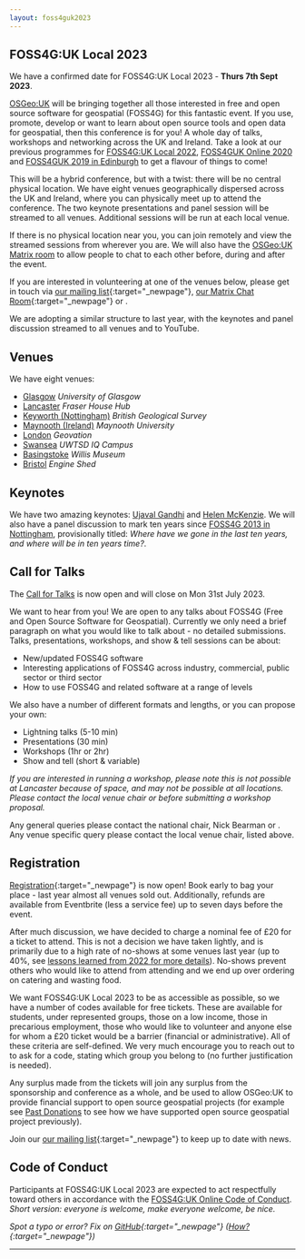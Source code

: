 ```yaml
---
layout: foss4guk2023
---
```


## FOSS4G:UK Local 2023

We have a confirmed date for FOSS4G:UK Local 2023 - **Thurs 7th Sept 2023**.

[OSGeo:UK](https://uk.osgeo.org/) will be bringing together all those interested in free and open source software for geospatial (FOSS4G) for this fantastic event. If you use, promote, develop or want to learn about open source tools and open data for geospatial, then this conference is for you! A whole day of talks, workshops and networking across the UK and Ireland. Take a look at our previous programmes for [FOSS4G:UK Local 2022](https://docs.google.com/spreadsheets/d/1ChtOtqO0PfZ2ckiZqqJxyV3VhP3Xm-WnkJ6NwZ2UVTM/edit#gid=1605024148),  [FOSS4GUK Online 2020](https://uk.osgeo.org/foss4gukonline2020/programme.html) and [FOSS4GUK 2019 in Edinburgh](https://uk.osgeo.org/foss4guk2019/FOSS4GUK_2019_Programme.pdf) to get a flavour of things to come!

This will be a hybrid conference, but with a twist: there will be no central physical location. We have eight venues geographically dispersed across the UK and Ireland, where you can physically meet up to attend the conference. The two keynote presentations and panel session will be streamed to all venues. Additional sessions will be run at each local venue.

If there is no physical location near you, you can join remotely and view the streamed sessions from wherever you are. We will also have the [OSGeo:UK Matrix room](https://matrix.to/#/#OSGeoUK:matrix.org) to allow people to chat to each other before, during and after the event.

If you are interested in volunteering at one of the venues below, please get in touch via [our mailing list](https://lists.osgeo.org/mailman/listinfo/uk){:target="_newpage"}, [our Matrix Chat Room](https://matrix.to/#/%23OSGeoUK:matrix.org){:target="_newpage"} or <span class="osgeoemail"></span>.

We are adopting a similar structure to last year, with the keynotes and panel discussion streamed to all venues and to YouTube. 


## Venues

We have eight venues:

- [Glasgow](glasgow.html) *University of Glasgow*
- [Lancaster](lancaster.html) *Fraser House Hub*
- [Keyworth (Nottingham)](keyworth.html) *British Geological Survey*
- [Maynooth (Ireland)](maynooth.html) *Maynooth University*
- [London](london.html) *Geovation*
- [Swansea](swansea.html) *UWTSD IQ Campus*
- [Basingstoke](basingstoke.html) *Willis Museum*
- [Bristol](bristol.html) *Engine Shed*


## Keynotes

We have two amazing keynotes: [Ujaval Gandhi](https://www.linkedin.com/in/spatialthoughts/?originalSubdomain=in) and [Helen McKenzie](https://www.linkedin.com/in/helenmckenzie003/). We will also have a panel discussion to mark ten years since [FOSS4G 2013 in Nottingham](http://2013.foss4g.org/), provisionally titled: *Where have we gone in the last ten years, and where will be in ten years time?*. 


## Call for Talks

The [Call for Talks](https://forms.gle/hvfkQvwxWjxwMXMN6) is now open and will close on Mon 31st July 2023. 

We want to hear from you! We are open to any talks about FOSS4G (Free and Open Source Software for Geospatial). Currently we only need a brief paragraph on what you would like to talk about - no detailed submissions. Talks, presentations, workshops, and show & tell sessions can be about:

- New/updated FOSS4G software
- Interesting applications of FOSS4G across industry, commercial, public sector or third sector
- How to use FOSS4G and related software at a range of levels

We also have a number of different formats and lengths, or you can propose your own:

- Lightning talks (5-10 min)
- Presentations (30 min)
- Workshops (1hr or 2hr)
- Show and tell (short & variable)

*If you are interested in running a workshop, please note this is not possible at Lancaster because of space, and may not be possible at all locations. Please contact the local venue chair or <span class="osgeoemail"></span> before submitting a workshop proposal.*

Any general queries please contact the national chair, Nick Bearman or <span class="osgeoemail"></span>. Any venue specific query please contact the local venue chair, listed above.


## Registration

[Registration](https://www.eventbrite.co.uk/e/foss4g-uk-local-2023-tickets-663598610307){:target="_newpage"} is now open! Book early to bag your place - last year almost all venues sold out. Additionally, refunds are available from Eventbrite (less a service fee) up to seven days before the event.

After much discussion, we have decided to charge a nominal fee of £20 for a ticket to attend. This is not a decision we have taken lightly, and is primarily due to a high rate of no-shows at some venues last year (up to 40%, see [lessons learned from 2022 for more details](https://uk.osgeo.org/foss4guk2022local/lessons-learned.html)). No-shows prevent others who would like to attend from attending and we end up over ordering on catering and wasting food. 

We want FOSS4G:UK Local 2023 to be as accessible as possible, so we have a number of codes available for free tickets. These are available for students, under represented groups, those on a low income, those in precarious employment, those who would like to volunteer and anyone else for whom a £20 ticket would be a barrier (financial or administrative). All of these criteria are self-defined. We very much encourage you to reach out to <span class="osgeoemail"></span> to ask for a code, stating which group you belong to (no further justification is needed). 

Any surplus made from the tickets will join any surplus from the sponsorship and conference as a whole, and be used to allow OSGeo:UK to provide financial support to open source geospatial projects (for example see [Past Donations](https://uk.osgeo.org/pastdonations.html) to see how we have supported open source geospatial project previously). 

Join our [our mailing list](https://lists.osgeo.org/mailman/listinfo/uk){:target="_newpage"} to keep up to date with news. 

## Code of Conduct

Participants at FOSS4G:UK Local 2023 are expected to act respectfully toward others in accordance with the [FOSS4G:UK Online Code of Conduct](code-of-conduct). *Short version: everyone is welcome, make everyone welcome, be nice.* 

*Spot a typo or error? Fix on [GitHub](https://github.com/osgeouk/website/blob/gh-pages/foss4guklocal2023/index.md){:target="_newpage"} ([How?](https://uk.osgeo.org/editing-on-github){:target="_newpage"})*

----

<!-- Jonny Huck Email Obfuscator -->
<!-- Simply add...  <span class="osgeoemail"></span>  ...wherever you would like the email link to appear -->
<script>
    let spans = document.getElementsByClassName('osgeoemail');
    for (let i = 0; i < spans.length; i++){
        spans[i].innerHTML = Tea.decrypt("TaP7QMCgFhScZikfQl5S2WfHPdfSh44LhvA4yCJITheD063TvlsEuDlGFtNkE+SCMIKiymkA/88=", "foss4g");
    }
</script>

